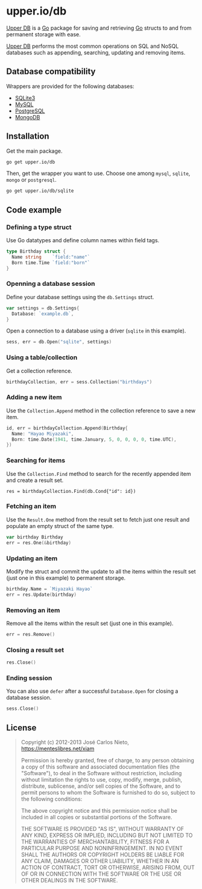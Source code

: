 # upper.io/db

[Upper DB][1] is a [Go][2] package for saving and retrieving [Go][2] structs
to and from permanent storage with ease.

[Upper DB][1] performs the most common operations on SQL and NoSQL databases
such as appending, searching, updating and removing items.

## Database compatibility

Wrappers are provided for the following databases:

* [SQLite3](./sqlite)
* [MySQL](./mysql)
* [PostgreSQL](./postgresql)
* [MongoDB](./mongo)

## Installation

Get the main package.

```sh
go get upper.io/db
```

Then, get the wrapper you want to use. Choose one among `mysql`, `sqlite`,
`mongo` or `postgresql`.

```sh
go get upper.io/db/sqlite
```

## Code example

### Defining a type struct

Use Go datatypes and define column names within field tags.

```go
type Birthday struct {
  Name string    `field:"name"`
  Born time.Time `field:"born"`
}
```

### Openning a database session

Define your database settings using the `db.Settings` struct.

```go
var settings = db.Settings{
  Database: `example.db`,
}
```

Open a connection to a database using a driver (`sqlite` in this example).

```go
sess, err = db.Open("sqlite", settings)
```

### Using a table/collection

Get a collection reference.

```go
birthdayCollection, err = sess.Collection("birthdays")
```

### Adding a new item

Use the `Collection.Append` method in the collection reference to save a new
item.

```go
id, err = birthdayCollection.Append(Birthday{
  Name: "Hayao Miyazaki",
  Born: time.Date(1941, time.January, 5, 0, 0, 0, 0, time.UTC),
})
```

### Searching for items

Use the `Collection.Find` method to search for the recently appended item and
create a result set.

```
res = birthdayCollection.Find(db.Cond{"id": id})
```

### Fetching an item

Use the `Result.One` method from the result set to fetch just one result and
populate an empty struct of the same type.

```go
var birthday Birthday
err = res.One(&birthday)
```

### Updating an item

Modify the struct and commit the update to all the items within the result set
(just one in this example) to permanent storage.

```go
birthday.Name = `Miyazaki Hayao`
err = res.Update(birthday)
```

### Removing an item

Remove all the items within the result set (just one in this example).

```go
err = res.Remove()
```

### Closing a result set
```go
res.Close()
```

### Ending session

You can also use `defer` after a successful `Database.Open` for closing a
database session.

```go
sess.Close()
```

## License

> Copyright (c) 2012-2013 José Carlos Nieto, https://menteslibres.net/xiam
>
> Permission is hereby granted, free of charge, to any person obtaining
> a copy of this software and associated documentation files (the
> "Software"), to deal in the Software without restriction, including
> without limitation the rights to use, copy, modify, merge, publish,
> distribute, sublicense, and/or sell copies of the Software, and to
> permit persons to whom the Software is furnished to do so, subject to
> the following conditions:
>
> The above copyright notice and this permission notice shall be
> included in all copies or substantial portions of the Software.
>
> THE SOFTWARE IS PROVIDED "AS IS", WITHOUT WARRANTY OF ANY KIND,
> EXPRESS OR IMPLIED, INCLUDING BUT NOT LIMITED TO THE WARRANTIES OF
> MERCHANTABILITY, FITNESS FOR A PARTICULAR PURPOSE AND
> NONINFRINGEMENT. IN NO EVENT SHALL THE AUTHORS OR COPYRIGHT HOLDERS BE
> LIABLE FOR ANY CLAIM, DAMAGES OR OTHER LIABILITY, WHETHER IN AN ACTION
> OF CONTRACT, TORT OR OTHERWISE, ARISING FROM, OUT OF OR IN CONNECTION
> WITH THE SOFTWARE OR THE USE OR OTHER DEALINGS IN THE SOFTWARE.

[1]: http://upper.io/db
[2]: http://golang.org
